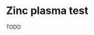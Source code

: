 <!--
source:
aka: plasma zinc test
siblings: zinc-plasma-test, zinc-serum-test
tags: zinc tests
-->

# Zinc plasma test

TODO

